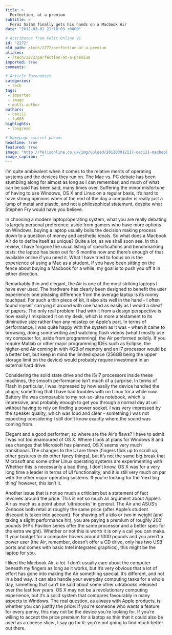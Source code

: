 ```yaml
---
title: >
  Perfection, at a premium
subtitle: >
  Feroz Salam finally gets his hands on a Macbook Air
date: "2012-03-01 21:18:03 +0000"

# Attributes from Felix Online V1
id: "2272"
old_path: /tech/2272/perfection-at-a-premium
aliases:
 - /tech/2272/perfection-at-a-premium
imported: true
comments:

# Article Taxonomies
categories:
 - tech
tags:
 - imported
 - image
 - multi-author
authors:
 - cac111
 - fa608
highlights:
 - longread

# Homepage control params
headline: true
featured: true
image: "http://felixonline.co.uk/img/upload/201203012117-cac111-macbookair_hero_1_print.jpg"
image_caption: ""
---
```


I’m quite ambivalent when it comes to the relative merits of operating systems and the devices they run on. The Mac vs. PC debate has been stumbling along for almost as long as I can remember, and much of what can be said has been said, many times over. Suffering the minor misfortune of having to use Windows, OS X and Linux on a regular basis, it’s hard to have strong opinions when at the end of the day a computer is really just a lump of metal and plastic, and not a philosophical statement, despite what Stephen Fry would have you believe.

In choosing a modern laptop/operating system, what you are really debating is largely personal preference: aside from gamers who have more options on Windows, buying a laptop usually boils the decision making process down to a question of money and aesthetic ideals. So what does a Macbook Air do to define itself as unique? Quite a lot, as we shall soon see. In this review, I have forgone the usual listing of specifications and benchmarking tests: the laptop has been out for 6 months now and there’s enough of that available online if you need it. What I have tried to focus on is the experience of using a Mac as a student. If you have been sitting on the fence about buying a Macbook for a while, my goal is to push you off it in either direction.

Remarkably thin and elegant, the Air is one of the most striking laptops I have ever used. The hardware has clearly been designed to benefit the user experience: one pleasing difference from the average laptop is its roomy touchpad. For such a thin piece of kit, it also sits well in the hand - I often found myself carrying it around with one hand as easily as I would a sheaf of papers. The only real problem I had with it from a design perspective is how easily I misplaced it on my desk, which is more a testament to its diminutive size rather than any misstep on Apple’s part.
 In terms of performance, I was quite happy with the system as it was - when it came to browsing, doing some writing and watching flash videos (what I mostly use my computer for, aside from programming), the Air performed solidly. If you require Matlab or other major programming IDEs such as Eclipse, the higher-end Air coming in with 4GB of memory and an i7 processor would be a better bet, but keep in mind the limited space (256GB being the upper storage limit on the device) would probably require investment in an external hard drive.

Considering the solid state drive and the i5/i7 processors inside these machines, the smooth performance isn’t much of a surprise. In terms of Flash in particular, I was impressed by how easily the device handled the plugin, something that I have had troubles with on Linux for a while now. Battery life was comparable to my not-so-ultra notebook, which is impressive, and probably enough to get you through a normal day at uni without having to rely on finding a power socket. I was very impressed by the speaker quality, which was loud and clear - something I was not expecting considering I still don’t know exactly where the sound was coming from.

Elegant and a good performer; so where are the Air’s flaws? I have to admit I was not too enamoured of OS X. Where I look at plans for Windows 8 and sea changes that Microsoft has planned, OS X seems very much transitional. The changes to the UI are there (fingers flick up to scroll up, other gestures to do other fancy things), but it’s not the same big break that Microsoft and some other Linux operating systems are experimenting with. Whether this is necessarily a bad thing, I don’t know. OS X was for a very long time a leader in terms of UI functionality, and it is still very much on par with the other major operating systems. If you’re looking for the ‘next big thing’ however, this isn’t it.

Another issue that is not so much a criticism but a statement of fact revolves around the price. This is not so much an argument about Apple’s Air as much as a point about ‘ultrabooks’ in general. The Air and ASUS’s Zenbook both retail at roughly the same price (after Apple’s student discount is taken into account). For shaving off a kilo or two in weight (and taking a slight performance hit), you are paying a premium of roughly 200 pounds (HP’s Pavilion series offer the same processor and a better spec for the extra weight). Whether or not this is worth it is only a call you can make. If your budget for a computer hovers around 1000 pounds and you aren’t a power user (the Air, remember, doesn’t offer a CD drive, only has two USB ports and comes with basic Intel integrated graphics), this might be the laptop for you.

I liked the Macbook Air, a lot. I don’t usually care about the computer beneath my fingers as long as it works, but it’s very obvious that a lot of effort has gone into making the Air something special. It’s different, and not in a bad way. It can also handle your everyday computing tasks for a whole day, something that can’t be said about some other ultrabooks released over the last few years. OS X may not be a revolutionary computing experience, but it’s a solid system that compares favourably in many aspects to Windows. The real question, as always with Apple products, is whether you can justify the price: if you’re someone who wants a feature for every penny, this may not be the device you’re looking for. If you’re willing to accept the price premium for a laptop so thin that it could also be used as a cheese slicer, I say go for it: you’re not going to find much better out there.

